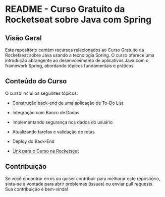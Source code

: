 # README - Curso Gratuito da Rocketseat sobre Java com Spring

## Visão Geral

Este repositório contém recursos relacionados ao Curso Gratuito da Rocketseat sobre Java usando a tecnologia Spring. O curso oferece uma introdução abrangente ao desenvolvimento de aplicativos Java com o framework Spring, abordando tópicos fundamentais e práticos.

## Conteúdo do Curso

O curso inclui os seguintes tópicos:

- Construção back-end de uma aplicação de To-Do List
- Integração com Banco de Dados
- Implementando segurança nos dados do usuário
- Atualizando tarefas e validação de rotas
- Deploy do Back-End

- [Link para o Curso na Rocketseat](https://app.rocketseat.com.br/)

## Contribuição

Se você encontrar erros ou quiser contribuir para melhorar este repositório, sinta-se à vontade para abrir problemas (issues) ou enviar pull requests. Sua contribuição é bem-vinda!
